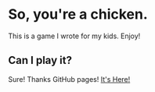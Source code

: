 # So, you're a chicken.

This is a game I wrote for my kids.  Enjoy!


## Can I play it?

Sure! Thanks GitHub pages! <a href="https://theduckylittle.github.io/SoYoureAChicken/index.html">It's Here!</a>
